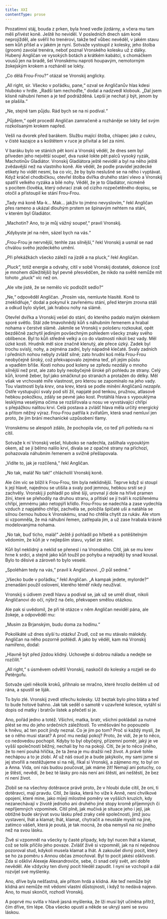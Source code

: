 ```yaml
---
title: XXI
contentType: prose
---
```


<section>

Prozatímní stáj, bouda z prken, byla hned vedle jízdárny, a včera mu tam měli přivést koně. Ještě ho neviděl. V posledních dnech sám koně neprojížděl, ale svěřil ho trenérovi, takže teď vůbec nevěděl, v jakém stavu sem kůň přišel a v jakém je nyní. Sotvaže vystoupil z kolesky, jeho štolba (groom) zavolal trenéra, neboť poznal Vronského kolesku už z dálky. Hubený Angličan ve vysokých botách a krátkém kabátci, s chomáčkem vousů jen na bradě, šel Vronskému naproti houpavým, nemotorným žokejským krokem a rozháněl se lokty.

„Co dělá Frou-Frou?“ otázal se Vronskij anglicky.

„All right, sir. Všecko v pořádku, pane,“ ozval se Angličanův hlas kdesi hluboko v hrdle. „Radši tam nechoďte,“ dodal a nadzvedl klobouk. „Dal jsem klisně náhubní řemen a je teď podrážděná. Lepší je nechat ji být, jenom by se plašila.“

„Ne, stejně tam půjdu. Rád bych se na ni podíval.“

„Půjdem,“ opět procedil Angličan zamračeně a rozháněje se lokty šel svým rozkolísaným krokem napřed.

Vešli na dvorek před barákem. Službu mající štolba, chlapec jako z cukru, v čisté kazajce a s koštětem v ruce je přivítal a šel za nimi.

V baráku bylo ve stáních pět koní a Vronskij věděl, že dnes sem byl přiveden jeho největší soupeř, dva ruské lokte pět palců vysoký ryzák, Machotinův Gladiátor. Vronskij Gladiátora ještě neviděl a byl na něho ještě zvědavější než na vlastního koně. Ale věděl, že podle pravidel jezdecké etikety ho vidět nesmí, ba co víc, že by bylo neslušné se na něho i vyptávat. Když kráčel chodbičkou, otevřel štolba dvířka druhého stání vlevo a Vronskij spatřil velkého ryzáka a bílé nohy. Věděl, že je to Gladiátor, nicméně s pocitem člověka, který odvrací zrak od cizího rozpečetěného dopisu, se otočil a přistoupil ke stání Frou-Frou.

„Tady má koně Ma-k… Mak… jakživ to jméno nevyslovím,“ řekl Angličan přes rameno a ukázal dlouhým prstem se špinavým nehtem na stání, v kterém byl Gladiátor.

„Machotin? Ano, to je můj vážný soupeř,“ pravil Vronskij.

„Kdybyste jel na něm, sázel bych na vás.“

„Frou-Frou je nervnější, tenhle zas silnější,“ řekl Vronskij a usmál se nad chválou svého jezdeckého umění.

„Při překážkách všecko záleží na jízdě a na pluck,“ řekl Angličan.

„Pluck“, totiž energie a odvahy, cítil v sobě Vronskij dostatek, dokonce (což je mnohem důležitější) byl pevně přesvědčen, že nikdo na světě nemůže mít tohoto „pluck“ víc než on.

„Ale víte jistě, že se nemělo víc podložit sedlo?“

„Ne,“ odpověděl Angličan. „Prosím vás, nemluvte hlasitě. Koně to zneklidňuje,“ dodal a pokynul k zavřenému stání, před kterým zrovna stáli a odkud bylo slyšet, jak hrabou nohy na slámě.

Otevřel dvířka a Vronskij vešel do stání, do kterého padalo malým okénkem sporé světlo. Stál zde tmavohnědý kůň s náhubním řemenem a hrabal nohama v čerstvé slámě. Jakmile se Vronskij v pološeru rozkoukal, opět bezděčně zachytil jediným povšechným pohledem všecky znaky svého oblíbence. Byl to kůň středně velký a co do vlastností nikoli bez vady. Měl úzké kosti. Hrudník měl sice značně klenutý, ale přece úzký. Zadek byl trochu svislý, nohy, a zejména zadní, byly nápadně klečaté. Svaly zadních i předních nohou nebyly zvlášť silné; zato hrudní koš měla Frou-Frou neobyčejně široký, což překvapovalo zejména teď, při jejím půstu a vpadlém břiše. Kosti nohou pod koleny se zpředu nezdály o mnoho silnější než prst, ale zato byly neobyčejně široké při pohledu ze strany. Celý kůň, kromě žeber, byl jako smáčknut po stranách a protažen do délky. Měl však ve vrchovaté míře vlastnost, pro kterou se zapomínalo na jeho vady. Tou vlastností byla _krev_, ona krev, která se podle mínění Angličanů _nezapře._ Ostře vystupující svaly pod sítí žil, napjaté pod tenkou, pružnou, atlasově hebkou pokožkou, zdály se pevné jako kost. Protáhlá hlava s vypouklýma lesklýma veselýma očima se rozšiřovala u nosu ve vyvstávající chřípí s přepážkou nalitou krví. Celá postava a zvlášť hlava měla určitý energický a přitom něžný výraz. Frou-Frou patřila k zvířatům, která snad nemluví jen proto, že jim brání mechanické uzpůsobení tlamy.

Vronskému se alespoň zdálo, že pochopila vše, co teď při pohledu na ni cítil.

Sotvaže k ní Vronskij vešel, hluboko se nadechla, zašilhala vypouklým okem, až se jí bělmo nalilo krví, dívala se z opačné strany na příchozí, pohazovala náhubním řemenem a svižně přešlapovala.

„Vidíte to, jak je rozčilená,“ řekl Angličan.

„No tak, malá! No tak!“ chlácholil Vronskij koně.

Ale čím víc se blížil k Frou-Frou, tím byla neklidnější. Teprve když si stoupl k její hlavě, najednou se utišila a svaly pod jemnou, hebkou srstí se jí zachvěly. Vronskij ji pohladil po silné šíji, urovnal jí dole na hřívě pramen žíní, které se přehodily na druhou stranu, a přitiskl se jí tváří k rozšířenému chřípí, jemnému jako netopýří křídlo. Frou-Frou se nadechla a zase vydechla vzduch z napjatého chřípí, zachvěla se, položila špičaté uši a natáhla se silnou černou hubou k Vronskému, snad ho chtěla chytit za rukáv. Ale vtom si vzpomněla, že má náhubní řemen, zatřepala jím, a už zase hrabala krásně modelovanýma nohama.

„No tak, buď ticho, malá!“ Ještě ji pohladil po hřbetě a s potěšitelným vědomím, že kůň je v nejlepším stavu, vyšel ze stání.

Kůň byl neklidný a neklid se přenesl i na Vronského. Cítil, jak se mu krev hrne k srdci, a stejně jako kůň toužil po pohybu a nejraději by snad kousal. Bylo to děsivé a zároveň to bylo veselé.

„Spoléhám tedy na vás,“ pravil k Angličanovi. „O půl sedmé.“

„Všecko bude v pořádku,“ řekl Angličan. „A kampak jedete, mylorde?“ znenadání použil oslovení, kterého téměř nikdy neužíval.

Vronskij s údivem zvedl hlavu a podíval se, jak už se uměl dívat, nikoli Angličanovi do očí, nýbrž na čelo, překvapen smělou otázkou.

Ale pak si uvědomil, že při té otázce v něm Angličan neviděl pána, ale žokeje, a odpověděl mu:

„Musím za Brjanským, budu doma za hodinu.“

Pokolikáté už dnes slyší tu otázku! Zrudl, což se mu stávalo málokdy. Angličan na něho pozorně pohlédl. A jako by věděl, kam má Vronskij namířeno, dodal:

„Hlavně být před jízdou klidný. Uchovejte si dobrou náladu a nedejte se rozčilit.“

„All right,“ s úsměvem odvětil Vronskij, naskočil do kolesky a rozjeli se do Petěrgofu.

Sotvaže ujeli několik kroků, přihnalo se mračno, které hrozilo deštěm už od rána, a spustil se liják.

To bylo zlé. Vronskij zvedl střechu kolesky. Už beztak bylo plno bláta a teď to bude hotové bahno. Jak tak seděl o samotě v uzavřené kolesce, vytáhl si dopis od matky i bratrův lístek a přečetl si je.

Ano, pořád jedno a totéž. Všichni, matka, bratr, všichni pokládali za nutné plést se mu do jeho srdečních záležitostí. To vměšování ho popouzelo k hněvu, ač ten pocit jindy neznal. Co je jim po tom? Proč si každý myslí, že se o něho musí starat? A proč mu nedají pokoj? Proto, že vidí, že je to něco, co nedovedou pochopit. Kdyby to byl obyčejný, přízemní poměr, jaký je ve vyšší společnosti běžný, nechali by ho na pokoji. Cítí, že je to něco jiného, že to není pouhá hříčka, že ta žena je mu dražší než život. A právě tohle nechápou a to je zlobí. Ať už náš osud je a bude jakýkoliv, my sami jsme si jej stvořili a nestěžujeme si na něj, říkal si Vronskij, a zájmeno _my,_ to byl on a Anna. Vida, oni nás budou poučovat, jak máme žít! Nemají ani potuchy, co je štěstí, nevědí, že bez té lásky pro nás není ani štěstí, ani neštěstí, že bez ní není život.

Zlobil se na všechny dotěravce právě proto, že v hloubi duše cítil, že oni, ti dotěravci, mají pravdu. Cítil, že láska, která ho víže k Anně, není chvilkové opojení, které mine, jako míjejí milostné poměry ve vyšších kruzích, kdy nezanechávají v životě jednoho ani druhého jiné stopy kromě příjemných či nepříjemných vzpomínek. Cítil plně, jak mučivá je situace jeho i její, jak obtížné bude skrývat svou lásku před zraky celé společnosti, jimž jsou vystaveni, lhát a klamat; lhát, klamat, chytračit a neustále myslit na jiné, zatímco vášeň, která je poutá, je tak mocná, že oba nemyslí na nic jiného než na svou lásku.

Živě si vzpomněl na všecky ty časté případy, kdy byl nucen lhát a klamat, což se tolik příčilo jeho povaze. Zvlášť živě si vzpomněl, jak na ní nejednou pozoroval stud, kdykoli musela klamat a lhát. A zakoušel divný pocit, který se ho za poměru s Annou občas zmocňoval. Byl to pocit jakési ošklivosti. Zda si oškliví Alexeje Alexandroviče, sebe, či snad celý svět, ani dobře nevěděl. Ale vždycky ten divný pocit hleděl zapudit. I nyní se vzchopil a dál rozvíjel své myšlenky.

Ano, dříve byla nešťastná, ale přitom hrdá a klidná. Ale teď nemůže být klidná ani nemůže mít vědomí vlastní důstojnosti, i když to nedává najevo. Ano, to musí skončit, rozhodl Vronskij.

A poprvé mu svitla v hlavě jasná myšlenka, že lži musí být učiněna přítrž, čím dříve, tím lépe. Oba všecko opustí a někde se ukryjí sami se svou láskou.

</section>
